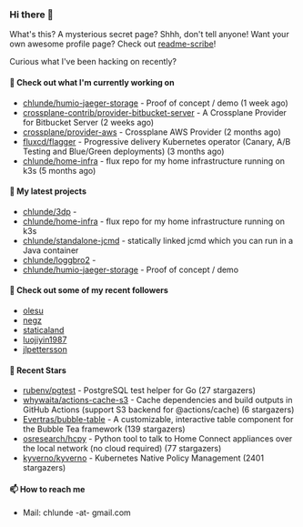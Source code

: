 ### Hi there 👋

What's this? A mysterious secret page? Shhh, don't tell anyone!
Want your own awesome profile page? Check out [readme-scribe](https://github.com/muesli/readme-scribe)!

Curious what I've been hacking on recently?

#### 👷 Check out what I'm currently working on

- [chlunde/humio-jaeger-storage](https://github.com/chlunde/humio-jaeger-storage) - Proof of concept / demo (1 week ago)
- [crossplane-contrib/provider-bitbucket-server](https://github.com/crossplane-contrib/provider-bitbucket-server) - A Crossplane Provider for Bitbucket Server (2 weeks ago)
- [crossplane/provider-aws](https://github.com/crossplane/provider-aws) - Crossplane AWS Provider (2 months ago)
- [fluxcd/flagger](https://github.com/fluxcd/flagger) - Progressive delivery Kubernetes operator (Canary, A/B Testing and Blue/Green deployments) (3 months ago)
- [chlunde/home-infra](https://github.com/chlunde/home-infra) - flux repo for my home infrastructure running on k3s  (5 months ago)

#### 🌱 My latest projects

- [chlunde/3dp](https://github.com/chlunde/3dp) - 
- [chlunde/home-infra](https://github.com/chlunde/home-infra) - flux repo for my home infrastructure running on k3s 
- [chlunde/standalone-jcmd](https://github.com/chlunde/standalone-jcmd) - statically linked jcmd which you can run in a Java container
- [chlunde/loggbro2](https://github.com/chlunde/loggbro2) - 
- [chlunde/humio-jaeger-storage](https://github.com/chlunde/humio-jaeger-storage) - Proof of concept / demo



#### 👯 Check out some of my recent followers

- [olesu](https://github.com/olesu)
- [negz](https://github.com/negz)
- [staticaland](https://github.com/staticaland)
- [luojiyin1987](https://github.com/luojiyin1987)
- [jlpettersson](https://github.com/jlpettersson)

#### 🌟 Recent Stars

- [rubenv/pgtest](https://github.com/rubenv/pgtest) - PostgreSQL test helper for Go (27 stargazers)
- [whywaita/actions-cache-s3](https://github.com/whywaita/actions-cache-s3) - Cache dependencies and build outputs in GitHub Actions (support S3 backend for @actions/cache) (6 stargazers)
- [Evertras/bubble-table](https://github.com/Evertras/bubble-table) - A customizable, interactive table component for the Bubble Tea framework (139 stargazers)
- [osresearch/hcpy](https://github.com/osresearch/hcpy) - Python tool to talk to Home Connect appliances over the local network (no cloud required) (77 stargazers)
- [kyverno/kyverno](https://github.com/kyverno/kyverno) - Kubernetes Native Policy Management (2401 stargazers)

#### 📫 How to reach me

- Mail: chlunde -at- gmail.com
